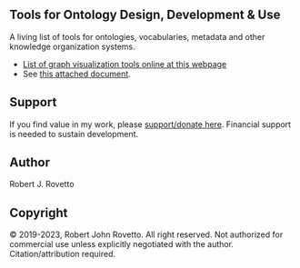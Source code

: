 ## Tools for Ontology Design, Development & Use
A living list of tools for ontologies, vocabularies, metadata and other knowledge organization systems. 
- [List of graph visualization tools online at this webpage](https://docs.google.com/document/d/1yNmLPHy0PiGwaKfsATgiZohhMpHrlKIuNLbn7KryBRw/edit?usp=sharing) 
- See [this attached document](https://github.com/rrovetto/Ontology-Development-Guidelines/blob/master/Tools/Ontology%20Graph%20Editor%20Tools_v1.3_Rovetto.pdf).

## Support
If you find value in my work, please [support/donate here](https://gogetfunding.com/knowledge-organization-services-ontology-terminology-metadata-concept-analysis/). Financial support is needed to sustain development.

## Author
Robert J. Rovetto

## Copyright
© 2019-2023, Robert John Rovetto. All right reserved.
Not authorized for commercial use unless explicitly negotiated with the author. Citation/attribution required.
